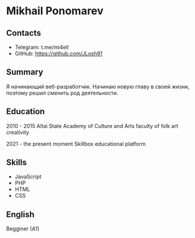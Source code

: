 # Mikhail Ponomarev

## Contacts

* Telegram: t.me/mi4ell
* GitHub: https://github.com/JLosh91

## Summary

Я начинающий веб-разработчик. Начинаю новую главу в своей жизни, поэтому решил сменить род деятельности.

## Education

2010 - 2015 Altai State Academy of Culture and Arts faculty of folk art creativity

2021 - the present moment Skillbox educational platform

## Skills 

* JavaScript
* PHP
* HTML
* CSS

## English

Begginer (A1)